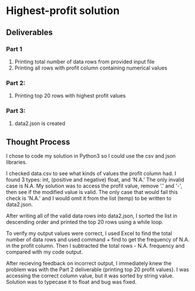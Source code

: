# Highest-profit solution

## Deliverables

### Part 1
1) Printing total number of data rows from provided input file
2) Printing all rows with profit column containing numerical values

### Part 2:
1) Printing top 20 rows with highest profit values

### Part 3: 
1) data2.json is created

## Thought Process

I chose to code my solution in Python3 so I could use the csv and json libraries.

I checked data.csv to see what kinds of values the profit column had. I found 3 types: int, (positive and negative) float, and 'N.A.' The only invalid case is N.A. My solution was to access the profit value, remove '.' and '-', then see if the modified value is valid. The only case that would fail this check is 'N.A.' and I would omit it from the list (temp) to be written to data2.json.

After writing all of the valid data rows into data2.json, I sorted the list in descending order and printed the top 20 rows using a while loop. 

To verify my output values were correct, I used Excel to find the total number of data rows and used command + find to get the frequency of N.A. in the profit column. Then I subtracted the total rows - N.A. frequency and compared with my code output. 

After recieving feedback on incorrect output, I immediately knew the problem was with the Part 2 deliverable (printing top 20 profit values). I was accessing the correct column value, but it was sorted by string value. Solution was to typecase it to float and bug was fixed.
